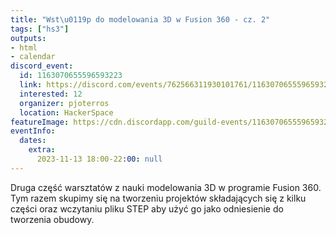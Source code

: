 ```yaml
---
title: "Wst\u0119p do modelowania 3D w Fusion 360 - cz. 2"
tags: ["hs3"]
outputs:
- html
- calendar
discord_event:
  id: 1163070655596593223
  link: https://discord.com/events/762566311930101761/1163070655596593223
  interested: 12
  organizer: pjoterros
  location: HackerSpace
featureImage: https://cdn.discordapp.com/guild-events/1163070655596593223/dcb0f1e4379fd9343bbd97a36f8ce7bb.png?size=1024
eventInfo:
  dates:
    extra:
      2023-11-13 18:00-22:00: null
---
```

Druga część warsztatów z nauki modelowania 3D w programie Fusion 360. Tym razem skupimy się na tworzeniu projektów składających się z kilku części oraz wczytaniu pliku STEP aby użyć go jako odniesienie do tworzenia obudowy.

